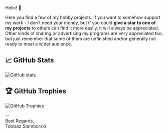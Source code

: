 Hello! 👋

Here you find a few of my hobby projects. If you want to somehow support my work - I don't need your money, but
if you could **give a star to one of my projects** to others can find it more easily, it will always be appreciated.
Other kinds of sharing or advertising my programs are very appreciated too, but just remember that some of them are
unfinished and/or generally not ready to meet a wider audience.

## 📈 GitHub Stats

![GitHub stats](https://github-readme-stats.vercel.app/api?username=tstamborski&show_icons=true&theme=radical)

## 🏆 GitHub Trophies

![GitHub Trophies](https://github-profile-trophy.vercel.app/?username=tstamborski&theme=radical&no-frame=true&margin-w=15)

--  
Best Regards,  
Tobiasz Stamborski

